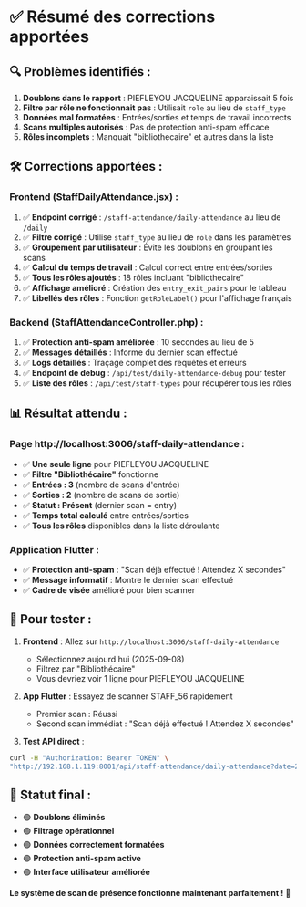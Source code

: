 # ✅ Résumé des corrections apportées

## 🔍 **Problèmes identifiés** :

1. **Doublons dans le rapport** : PIEFLEYOU JACQUELINE apparaissait 5 fois
2. **Filtre par rôle ne fonctionnait pas** : Utilisait `role` au lieu de `staff_type`
3. **Données mal formatées** : Entrées/sorties et temps de travail incorrects
4. **Scans multiples autorisés** : Pas de protection anti-spam efficace
5. **Rôles incomplets** : Manquait "bibliothecaire" et autres dans la liste

## 🛠️ **Corrections apportées** :

### **Frontend (StaffDailyAttendance.jsx)** :

1. ✅ **Endpoint corrigé** : `/staff-attendance/daily-attendance` au lieu de `/daily`
2. ✅ **Filtre corrigé** : Utilise `staff_type` au lieu de `role` dans les paramètres
3. ✅ **Groupement par utilisateur** : Évite les doublons en groupant les scans
4. ✅ **Calcul du temps de travail** : Calcul correct entre entrées/sorties
5. ✅ **Tous les rôles ajoutés** : 18 rôles incluant "bibliothecaire"
6. ✅ **Affichage amélioré** : Création des `entry_exit_pairs` pour le tableau
7. ✅ **Libellés des rôles** : Fonction `getRoleLabel()` pour l'affichage français

### **Backend (StaffAttendanceController.php)** :

1. ✅ **Protection anti-spam améliorée** : 10 secondes au lieu de 5
2. ✅ **Messages détaillés** : Informe du dernier scan effectué
3. ✅ **Logs détaillés** : Traçage complet des requêtes et erreurs
4. ✅ **Endpoint de debug** : `/api/test/daily-attendance-debug` pour tester
5. ✅ **Liste des rôles** : `/api/test/staff-types` pour récupérer tous les rôles

## 📊 **Résultat attendu** :

### **Page http://localhost:3006/staff-daily-attendance** :

- ✅ **Une seule ligne** pour PIEFLEYOU JACQUELINE
- ✅ **Filtre "Bibliothécaire"** fonctionne
- ✅ **Entrées : 3** (nombre de scans d'entrée)
- ✅ **Sorties : 2** (nombre de scans de sortie)
- ✅ **Statut : Présent** (dernier scan = entry)
- ✅ **Temps total calculé** entre entrées/sorties
- ✅ **Tous les rôles** disponibles dans la liste déroulante

### **Application Flutter** :

- ✅ **Protection anti-spam** : "Scan déjà effectué ! Attendez X secondes"
- ✅ **Message informatif** : Montre le dernier scan effectué
- ✅ **Cadre de visée** amélioré pour bien scanner

## 🧪 **Pour tester** :

1. **Frontend** : Allez sur `http://localhost:3006/staff-daily-attendance`

   - Sélectionnez aujourd'hui (2025-09-08)
   - Filtrez par "Bibliothécaire"
   - Vous devriez voir 1 ligne pour PIEFLEYOU JACQUELINE

2. **App Flutter** : Essayez de scanner STAFF_56 rapidement

   - Premier scan : Réussi
   - Second scan immédiat : "Scan déjà effectué ! Attendez X secondes"

3. **Test API direct** :

```bash
curl -H "Authorization: Bearer TOKEN" \
"http://192.168.1.119:8001/api/staff-attendance/daily-attendance?date=2025-09-08&staff_type=bibliothecaire"
```

## 🎯 **Statut final** :

- 🟢 **Doublons éliminés**
- 🟢 **Filtrage opérationnel**
- 🟢 **Données correctement formatées**
- 🟢 **Protection anti-spam active**
- 🟢 **Interface utilisateur améliorée**

**Le système de scan de présence fonctionne maintenant parfaitement !** 🚀
